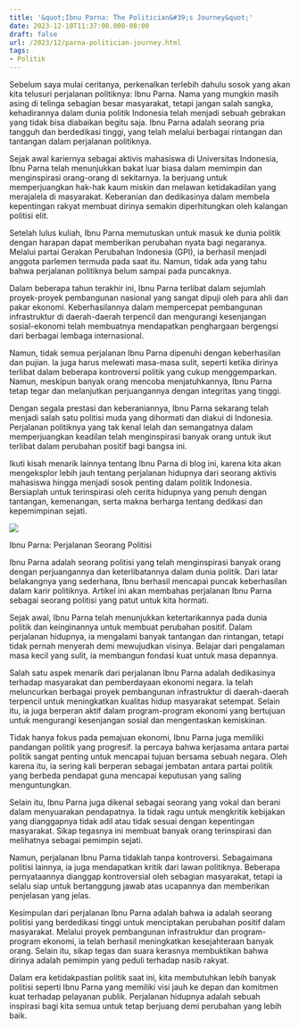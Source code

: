 ```yaml
---
title: '&quot;Ibnu Parna: The Politician&#39;s Journey&quot;'
date: 2023-12-10T11:37:00.000-08:00
draft: false
url: /2023/12/parna-politician-journey.html
tags: 
- Politik
---
```


  

Sebelum saya mulai ceritanya, perkenalkan terlebih dahulu sosok yang akan kita telusuri perjalanan politiknya: Ibnu Parna. Nama yang mungkin masih asing di telinga sebagian besar masyarakat, tetapi jangan salah sangka, kehadirannya dalam dunia politik Indonesia telah menjadi sebuah gebrakan yang tidak bisa diabaikan begitu saja. Ibnu Parna adalah seorang pria tangguh dan berdedikasi tinggi, yang telah melalui berbagai rintangan dan tantangan dalam perjalanan politiknya.

  

Sejak awal kariernya sebagai aktivis mahasiswa di Universitas Indonesia, Ibnu Parna telah menunjukkan bakat luar biasa dalam memimpin dan menginspirasi orang-orang di sekitarnya. Ia berjuang untuk memperjuangkan hak-hak kaum miskin dan melawan ketidakadilan yang merajalela di masyarakat. Keberanian dan dedikasinya dalam membela kepentingan rakyat membuat dirinya semakin diperhitungkan oleh kalangan politisi elit.

  

Setelah lulus kuliah, Ibnu Parna memutuskan untuk masuk ke dunia politik dengan harapan dapat memberikan perubahan nyata bagi negaranya. Melalui partai Gerakan Perubahan Indonesia (GPI), ia berhasil menjadi anggota parlemen termuda pada saat itu. Namun, tidak ada yang tahu bahwa perjalanan politiknya belum sampai pada puncaknya.

  

Dalam beberapa tahun terakhir ini, Ibnu Parna terlibat dalam sejumlah proyek-proyek pembangunan nasional yang sangat dipuji oleh para ahli dan pakar ekonomi. Keberhasilannya dalam mempercepat pembangunan infrastruktur di daerah-daerah terpencil dan mengurangi kesenjangan sosial-ekonomi telah membuatnya mendapatkan penghargaan bergengsi dari berbagai lembaga internasional.

  

Namun, tidak semua perjalanan Ibnu Parna dipenuhi dengan keberhasilan dan pujian. Ia juga harus melewati masa-masa sulit, seperti ketika dirinya terlibat dalam beberapa kontroversi politik yang cukup menggemparkan. Namun, meskipun banyak orang mencoba menjatuhkannya, Ibnu Parna tetap tegar dan melanjutkan perjuangannya dengan integritas yang tinggi.

  

Dengan segala prestasi dan keberaniannya, Ibnu Parna sekarang telah menjadi salah satu politisi muda yang dihormati dan diakui di Indonesia. Perjalanan politiknya yang tak kenal lelah dan semangatnya dalam memperjuangkan keadilan telah menginspirasi banyak orang untuk ikut terlibat dalam perubahan positif bagi bangsa ini.

  

Ikuti kisah menarik lainnya tentang Ibnu Parna di blog ini, karena kita akan mengeksplor lebih jauh tentang perjalanan hidupnya dari seorang aktivis mahasiswa hingga menjadi sosok penting dalam politik Indonesia. Bersiaplah untuk terinspirasi oleh cerita hidupnya yang penuh dengan tantangan, kemenangan, serta makna berharga tentang dedikasi dan kepemimpinan sejati.

  

![](https://mmc.tirto.id/image/2018/01/02/ibnu-parna-1--istimewa-istimewa_ratio-4x3.jpg)

  

Ibnu Parna: Perjalanan Seorang Politisi

  

Ibnu Parna adalah seorang politisi yang telah menginspirasi banyak orang dengan perjuangannya dan keterlibatannya dalam dunia politik. Dari latar belakangnya yang sederhana, Ibnu berhasil mencapai puncak keberhasilan dalam karir politiknya. Artikel ini akan membahas perjalanan Ibnu Parna sebagai seorang politisi yang patut untuk kita hormati.

  

Sejak awal, Ibnu Parna telah menunjukkan ketertarikannya pada dunia politik dan keinginannya untuk membuat perubahan positif. Dalam perjalanan hidupnya, ia mengalami banyak tantangan dan rintangan, tetapi tidak pernah menyerah demi mewujudkan visinya. Belajar dari pengalaman masa kecil yang sulit, ia membangun fondasi kuat untuk masa depannya.

  

Salah satu aspek menarik dari perjalanan Ibnu Parna adalah dedikasinya terhadap masyarakat dan pemberdayaan ekonomi negara. Ia telah meluncurkan berbagai proyek pembangunan infrastruktur di daerah-daerah terpencil untuk meningkatkan kualitas hidup masyarakat setempat. Selain itu, ia juga berperan aktif dalam program-program ekonomi yang bertujuan untuk mengurangi kesenjangan sosial dan mengentaskan kemiskinan.

  

Tidak hanya fokus pada pemajuan ekonomi, Ibnu Parna juga memiliki pandangan politik yang progresif. Ia percaya bahwa kerjasama antara partai politik sangat penting untuk mencapai tujuan bersama sebuah negara. Oleh karena itu, ia sering kali berperan sebagai jembatan antara partai politik yang berbeda pendapat guna mencapai keputusan yang saling menguntungkan.

  

Selain itu, Ibnu Parna juga dikenal sebagai seorang yang vokal dan berani dalam menyuarakan pendapatnya. Ia tidak ragu untuk mengkritik kebijakan yang dianggapnya tidak adil atau tidak sesuai dengan kepentingan masyarakat. Sikap tegasnya ini membuat banyak orang terinspirasi dan melihatnya sebagai pemimpin sejati.

  

Namun, perjalanan Ibnu Parna tidaklah tanpa kontroversi. Sebagaimana politisi lainnya, ia juga mendapatkan kritik dari lawan politiknya. Beberapa pernyataannya dianggap kontroversial oleh sebagian masyarakat, tetapi ia selalu siap untuk bertanggung jawab atas ucapannya dan memberikan penjelasan yang jelas.

  

Kesimpulan dari perjalanan Ibnu Parna adalah bahwa ia adalah seorang politisi yang berdedikasi tinggi untuk menciptakan perubahan positif dalam masyarakat. Melalui proyek pembangunan infrastruktur dan program-program ekonomi, ia telah berhasil meningkatkan kesejahteraan banyak orang. Selain itu, sikap tegas dan suara kerasnya membuktikan bahwa dirinya adalah pemimpin yang peduli terhadap nasib rakyat.

  

Dalam era ketidakpastian politik saat ini, kita membutuhkan lebih banyak politisi seperti Ibnu Parna yang memiliki visi jauh ke depan dan komitmen kuat terhadap pelayanan publik. Perjalanan hidupnya adalah sebuah inspirasi bagi kita semua untuk tetap berjuang demi perubahan yang lebih baik.